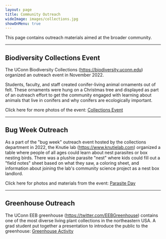 ```yaml
---
layout: page
title: Community Outreach
wideImage: images/collections.jpg
showOnMenu: true
---
```

This page contains outreach materials aimed at the broader community.

<hr class="major"/>

## Biodiversity Collections Event

The UConn Biodiversity Collections (<a href="url">https://biodiversity.uconn.edu</a>) organized an outreach event in November 2022. 

Students, faculty, and staff created conifer-living animal ornaments out of felt. These ornaments were hung on a Christmas tree and displayed as part of an outreach effort to get the community engaged with learning about animals that live in conifers and why conifers are ecologically important.

Click here for more photos of the event: <a href="pdf/collections.pdf" target="_blank">Collections Event</a>


<hr class="major"/>

## Bug Week Outreach

As a part of the "bug week" outreach event hosted by the collections department in 2022, the Knutie lab (<a href="url">https://www.knutielab.com</a>) organized a table where people of all ages could learn about nest parasites or box nesting birds. There was a plushie parasite "nest" where kids could fill out a "field notes" sheet based on what they saw, a coloring sheet, and information about joining the lab's community science project as a nest box landlord.

Click here for photos and materials from the event: <a href="pdf/parasite-day.pdf" target="_blank">Parasite Day</a>


<hr class="major"/>

## Greenhouse Outreach

The UConn EEB greenhouse (<a href="url">https://twitter.com/EEBGreenhouse</a>) contains one of the most diverse living plant collections in the northeastern USA. A grad student put together a presentation to introduce the public to the greenhouse: <a href="pdf/greenhouse.pdf" target="_blank">Greenhouse Activity</a>

